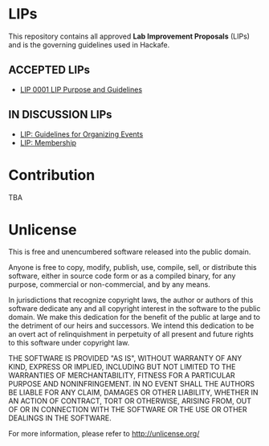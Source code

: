 # LIPs
This repository contains all approved **Lab Improvement Proposals** (LIPs) and is the governing guidelines used in Hackafe.

## ACCEPTED LIPs

* [LIP 0001 LIP Purpose and Guidelines](lip-0001-lip-guidelines.md)

## IN DISCUSSION LIPs

* [LIP: Guidelines for Organizing Events](https://github.com/valexiev/lips/blob/organizing-events/lip-valexiev-organizing-events.md)
* [LIP: Membership](https://github.com/valexiev/lips/blob/membership/lip-groupsky-valexiev-membership.md)

# Contribution
TBA

# Unlicense
This is free and unencumbered software released into the public domain.

Anyone is free to copy, modify, publish, use, compile, sell, or
distribute this software, either in source code form or as a compiled
binary, for any purpose, commercial or non-commercial, and by any
means.

In jurisdictions that recognize copyright laws, the author or authors
of this software dedicate any and all copyright interest in the
software to the public domain. We make this dedication for the benefit
of the public at large and to the detriment of our heirs and
successors. We intend this dedication to be an overt act of
relinquishment in perpetuity of all present and future rights to this
software under copyright law.

THE SOFTWARE IS PROVIDED "AS IS", WITHOUT WARRANTY OF ANY KIND,
EXPRESS OR IMPLIED, INCLUDING BUT NOT LIMITED TO THE WARRANTIES OF
MERCHANTABILITY, FITNESS FOR A PARTICULAR PURPOSE AND NONINFRINGEMENT.
IN NO EVENT SHALL THE AUTHORS BE LIABLE FOR ANY CLAIM, DAMAGES OR
OTHER LIABILITY, WHETHER IN AN ACTION OF CONTRACT, TORT OR OTHERWISE,
ARISING FROM, OUT OF OR IN CONNECTION WITH THE SOFTWARE OR THE USE OR
OTHER DEALINGS IN THE SOFTWARE.

For more information, please refer to <http://unlicense.org/>
